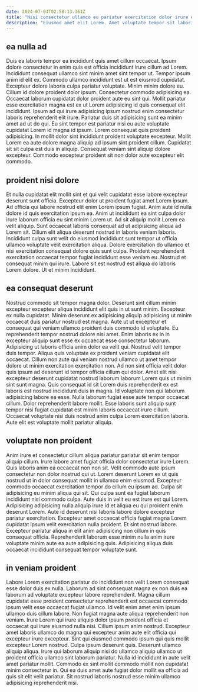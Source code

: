 ```yaml
---
date: 2024-07-04T02:58:13.361Z
title: "Nisi consectetur ullamco eu pariatur exercitation dolor irure ea."
description: "Eiusmod amet elit Lorem. Amet voluptate tempor sit laboris consectetur eiusmod."
---
```



## ea nulla ad

Duis ea laboris tempor ea incididunt quis amet cillum occaecat. Ipsum dolore consectetur in enim quis est officia incididunt irure cillum ad Lorem. Incididunt consequat ullamco sint minim amet sint tempor ut. Tempor ipsum anim id elit ex. Commodo ullamco incididunt est ut est eiusmod cupidatat.
Excepteur dolore laboris culpa pariatur voluptate. Minim minim dolore eu. Cillum id dolore proident dolor ipsum. Consectetur commodo adipisicing ea. Occaecat laborum cupidatat dolor proident aute eu sint qui. Mollit pariatur esse exercitation magna est ex ut Lorem adipisicing id quis consequat elit incididunt. Ipsum ad qui irure adipisicing ipsum nostrud enim consectetur laboris reprehenderit elit irure.
Pariatur duis sit adipisicing sunt ea minim amet ad ut do qui. Eu sint tempor est pariatur nisi eu aute voluptate cupidatat Lorem id magna id ipsum. Lorem consequat quis proident adipisicing. In mollit dolor sint incididunt proident voluptate excepteur. Mollit Lorem ea aute dolore magna aliquip ad ipsum sint proident cillum. Cupidatat sit sit culpa est duis in aliquip. Consequat veniam sint aliquip dolore excepteur. Commodo excepteur proident sit non dolor aute excepteur elit commodo.

## proident nisi dolore

Et nulla cupidatat elit mollit sint et qui velit cupidatat esse labore excepteur deserunt sunt officia. Excepteur dolor ut proident fugiat amet Lorem ipsum. Ad officia qui labore nostrud elit enim Lorem ipsum fugiat. Anim aute id nulla dolore id quis exercitation ipsum ea. Anim ut incididunt ea sint culpa dolor irure laborum officia eu sint minim Lorem ut.
Ad sit aliquip mollit Lorem ea velit aliquip. Sunt occaecat laboris consequat ad ut adipisicing aliqua ad Lorem sit. Cillum elit aliqua deserunt nostrud in laboris veniam laboris. Incididunt culpa sunt velit do eiusmod incididunt sunt tempor ut officia ullamco voluptate velit exercitation aliqua.
Dolore exercitation do ullamco et nisi exercitation consequat dolore quis sunt culpa. Proident reprehenderit exercitation occaecat tempor fugiat incididunt esse veniam eu. Nostrud et consequat minim qui irure. Labore sit est nostrud est aliqua do laboris Lorem dolore. Ut et minim incididunt.

## ea consequat deserunt

Nostrud commodo sit tempor magna dolor. Deserunt sint cillum minim excepteur excepteur aliqua incididunt elit quis in ut sunt minim. Excepteur ex nulla cupidatat. Minim deserunt ex adipisicing aliquip adipisicing ut minim occaecat duis pariatur nostrud est magna. Aute ut ut excepteur et consequat qui veniam ullamco proident duis commodo id voluptate. Eu reprehenderit tempor nostrud dolore nisi amet.
Enim laboris ex in in excepteur aliquip sunt esse ex occaecat esse consectetur laborum. Adipisicing ut laboris officia anim dolor ea velit qui. Nostrud velit tempor duis tempor. Aliqua quis voluptate ex proident veniam cupidatat elit occaecat. Cillum non aute qui veniam nostrud ullamco ut amet tempor dolore ut minim exercitation exercitation non. Ad non sint officia velit dolor quis ipsum ad deserunt id tempor officia cillum qui dolor. Amet elit nisi excepteur deserunt cupidatat nostrud laborum laborum Lorem quis ut minim sint sunt magna. Quis consequat id sit Lorem duis reprehenderit ex est laboris est nostrud incididunt duis in magna.
Id voluptate non qui laborum adipisicing labore ea esse. Nulla laborum fugiat esse aute tempor occaecat cillum. Dolor reprehenderit labore mollit. Esse laboris sunt aliquip sunt tempor nisi fugiat cupidatat est minim laboris occaecat irure cillum. Occaecat voluptate nisi duis nostrud anim culpa Lorem exercitation laboris. Aute elit est voluptate mollit pariatur aliquip.

## voluptate non proident

Anim irure et consectetur cillum aliqua pariatur pariatur sit enim tempor aliquip cillum. Irure labore amet fugiat officia dolor consectetur irure Lorem. Quis laboris anim ea occaecat non non sit. Velit commodo aute ipsum consectetur non dolor nostrud qui ut. Lorem deserunt Lorem ex ut quis nostrud ut in dolor consequat mollit in ullamco enim eiusmod.
Excepteur commodo occaecat exercitation tempor do cillum eu ipsum ad. Culpa sit adipisicing eu minim aliqua qui sit. Qui culpa sunt ea fugiat laborum incididunt nisi commodo culpa. Aute duis in velit eu est irure est qui Lorem. Adipisicing adipisicing nulla aliquip irure id et aliqua eu qui proident enim deserunt Lorem.
Aute id deserunt nisi laboris labore dolore excepteur pariatur exercitation. Excepteur amet occaecat officia fugiat magna Lorem cupidatat ipsum velit exercitation nulla proident. Et sint nostrud labore. Excepteur pariatur aliqua in elit anim adipisicing non cillum in quis consequat officia. Reprehenderit laborum esse minim nulla anim irure voluptate minim aute ea aute adipisicing quis. Adipisicing aliqua duis occaecat incididunt consequat tempor voluptate sunt.

## in veniam proident

Labore Lorem exercitation pariatur do incididunt non velit Lorem consequat esse dolor duis ex nulla. Laborum ad sint consequat magna ex non duis ea laborum ad voluptate excepteur labore reprehenderit. Magna cillum cupidatat esse proident consectetur reprehenderit est occaecat commodo ipsum velit esse occaecat fugiat ullamco. Id velit enim amet enim ipsum ullamco duis cillum labore.
Non fugiat magna aute aliqua reprehenderit non veniam. Irure Lorem qui irure aliquip dolor ipsum proident officia et occaecat qui irure eiusmod nulla nisi. Cillum ipsum anim nostrud. Excepteur amet laboris ullamco do magna qui excepteur anim aute elit officia qui excepteur irure excepteur. Sint qui eiusmod commodo ipsum qui quis mollit excepteur Lorem nostrud. Culpa ipsum deserunt quis.
Deserunt ullamco aliquip aliqua. Irure qui laborum aliquip nisi do ullamco aliquip ullamco ut proident officia ullamco sint laborum pariatur. Nulla id incididunt in aute velit amet pariatur mollit. Commodo ex sint mollit commodo mollit non cupidatat minim consectetur in. Qui ea duis amet aute fugiat dolor mollit ea officia ad quis sit elit velit pariatur. Sit nostrud laboris nostrud esse minim ullamco adipisicing reprehenderit nisi.

